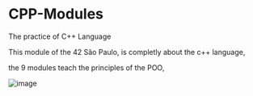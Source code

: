 # CPP-Modules
The practice of C++ Language

This module of the 42 São Paulo, is completly about the c++ language,

the 9 modules teach the principles of the POO,

![image](https://github.com/rafalacerda1530/CPP-Modules/assets/69651347/33496edc-ea18-41b7-9a06-a22b16eda065)

